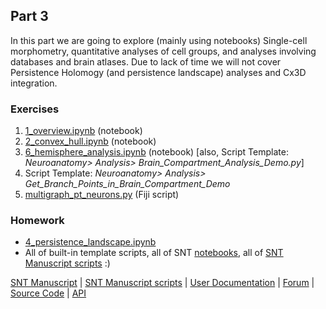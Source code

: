 ## Part 3

In this part we are going to explore (mainly using notebooks) Single-cell morphometry, quantitative analyses of cell groups, and analyses involving databases and brain atlases. Due to lack of time we will not cover Persistence Holomogy (and persistence landscape) analyses and Cx3D integration.

### Exercises

1. [1_overview.ipynb](./notebooks/1_overview.ipynb) (notebook)
2. [2_convex_hull.ipynb](./notebooks/2_convex_hull.ipynb) (notebook)
3. [6_hemisphere_analysis.ipynb](./6_hemisphere_analysis.ipynb) (notebook)  [also, Script Template: *Neuroanatomy> Analysis> Brain_Compartment_Analysis_Demo.py*]
4. Script Template: *Neuroanatomy> Analysis> Get_Branch_Points_in_Brain_Compartment_Demo*
5. [multigraph_pt_neurons.py](./multigraph_pt_neurons.py) (Fiji script)



### Homework

- [4_persistence_landscape.ipynb](./notebooks/4_persistence_landscape.ipynb)
- All of built-in template scripts, all of SNT [notebooks](https://github.com/morphonets/SNT/tree/master/notebooks), all of  [SNT Manuscript scripts](https://github.com/morphonets/SNTmanuscript) :)



[SNT Manuscript](https://doi.org/10.1101/2020.07.13.179325) | [SNT Manuscript scripts](https://github.com/morphonets/SNTmanuscript) | [User Documentation](https://imagej.net/SNT) | [Forum](https://forum.image.sc/tags/snt) | [Source Code](https://github.com/morphonets/SNT/) | [API](https://morphonets.github.io/SNT/) 